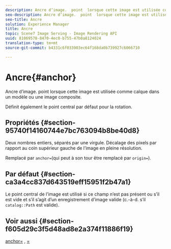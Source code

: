 ```yaml
---
description: Ancre d’image.  point  lorsque cette image est utilisée comme calque dans un modèle ou une image composite.
seo-description: Ancre d’image.  point  lorsque cette image est utilisée comme calque dans un modèle ou une image composite.
seo-title: Ancre
solution: Experience Manager
title: Ancre
topic: Scene7 Image Serving - Image Rendering API
uuid: 81069578-8470-4ec0-b755-47b0a8124024
translation-type: tm+mt
source-git-commit: b4331c6f033903ec64f168da0b739927c6066710

---
```



# Ancre{#anchor}

Ancre d’image.  point  lorsque cette image est utilisée comme calque dans un modèle ou une image composite.

Définit également le point central par défaut pour la rotation.

## Propriétés {#section-95740f14160744e7bc763094b8be40d8}

Deux nombres entiers, séparés par une virgule. Décalage des pixels par rapport au coin supérieur gauche de l’image en pleine résolution.

Remplacé par `anchor=`(qui peut à son tour être remplacé par `origin=`).

## Par défaut {#section-ca3a4cc837d643519eff15951f2b47a1}

Le point central de l’image est utilisé si ce champ n’est pas présent ou s’il est vide et s’il s’agit d’un enregistrement d’image valide (c.-à-d. s’il `catalog::Path` est valide).

## Voir aussi {#section-f605d29c3f5d48ad8e2a374f11886f19}

[anchor=](/help/aem-is-ir-api/is-api/http-ref/image-serving-api-ref/c-http-protocol-reference/c-command-reference/r-anchor.md) , [=](/help/aem-is-ir-api/is-api/http-ref/image-serving-api-ref/c-http-protocol-reference/c-command-reference/r-origin.md)
